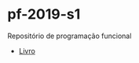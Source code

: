 # pf-2019-s1
Repositório de programação funcional
- [Livro](http://haskell.tailorfontela.com.br/chapters)
